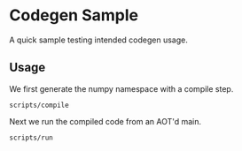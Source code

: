 # Codegen Sample

A quick sample testing intended codegen usage.


## Usage

We first generate the numpy namespace with a compile step.

```console
scripts/compile
```

Next we run the compiled code from an AOT'd main.


```console
scripts/run
```
